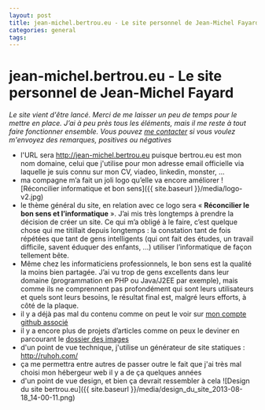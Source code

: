 ```yaml
---
layout: post
title: jean-michel.bertrou.eu - Le site personnel de Jean-Michel Fayard
categories: general
tags: 
---
```

 
# jean-michel.bertrou.eu - Le site personnel de Jean-Michel Fayard
 
*Le site vient d'être lancé.  Merci de me laisser un peu de temps pour le mettre en place. J’ai à peu près tous les éléments, mais il me reste à tout faire fonctionner ensemble.
Vous pouvez [me contacter](mailto:jmfayard@gmail.com) si vous voulez m'envoyez des remarques, positives ou négatives*

 
- l'URL sera http://jean-michel.bertrou.eu    puisque bertrou.eu est mon nom domaine, celui que j'utilise pour mon adresse email officielle via laquelle je suis connu sur mon CV, viadeo, linkedin, monster, ...
- ma compagne m’a fait un joli logo qu’elle va encore améliorer
![Réconcilier informatique et bon sens]({{ site.baseurl }}/media/logo-v2.jpg)
- le thème général du site, en relation avec ce logo sera « **Réconcilier le bon sens et l’informatique** ». J’ai mis très longtemps à prendre la décision  de créer un site. Ce qui m’a obligé à le faire, c’est quelque chose qui me titillait depuis longtemps : la constation tant de fois répétées que tant de gens intelligents (qui ont fait des études, un travail difficile, savent éduquer des enfants, ...) utiliser l’informatique de façon tellement bête. 
- Même chez les informaticiens professionnels, le bon sens est la qualité la moins bien partagée. J’ai vu trop de gens excellents dans leur domaine (programmation en PHP ou Java/J2EE par exemple), mais comme ils ne comprennent pas profondément qui sont leurs utilisateurs et quels sont leurs besoins, le résultat final est, malgré leurs efforts, à côté de la plaque.
- il y a déjà pas mal du contenu comme on peut le voir sur [mon compte github associé ](https://github.com/internaciulo/bertrou.eu)
- il y a encore plus de projets d’articles comme on peux le deviner en parcourant le [dossier des images](https://github.com/internaciulo/bertrou.eu/tree/master/media)
- d'un point de vue technique, j'utilise un générateur de site statiques :  http://ruhoh.com/
- ça me permettra entre autres de passer outre le fait que j'ai très mal choisi mon hébergeur web il y a de ça quelques années
- d'un point de vue design, et bien ça devrait ressembler à cela
![Design du site bertrou.eu]({{ site.baseurl }}/media/design_du_site_2013-08-18_14-00-11.png)
